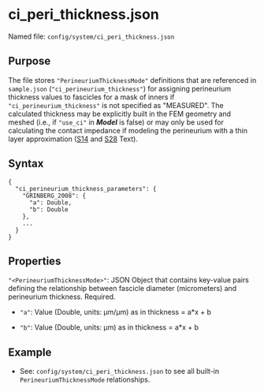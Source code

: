
# ci\_peri\_thickness.json

Named file: `config/system/ci_peri_thickness.json`

## Purpose
The file stores `"PerineuriumThicknessMode"` definitions that
are referenced in `sample.json` (`"ci_perineurium_thickness"`) for
assigning perineurium thickness values to fascicles for a mask of
inners if `"ci_perineurium_thickness"` is not specified as "MEASURED".
The calculated thickness may be explicitly built in the FEM geometry
and meshed (i.e., if `"use_ci"` in ***Model*** is false) or may only
be used for calculating the contact impedance if modeling the
perineurium with a thin layer approximation ([S14](S14-Creating-sample-specific-nerve-morphologies-in-COMSOL) and [S28](S28-Definition-of-perineurium) Text).

## Syntax
```
{
  "ci_perineurium_thickness_parameters": {
    "GRINBERG_2008": {
      "a": Double,
      "b": Double
    },
    ...
  }
}
```
## Properties

`"<PerineuriumThicknessMode>"`: JSON Object that contains key-value
pairs defining the relationship between fascicle diameter (micrometers)
and perineurium thickness. Required.

  - `"a"`: Value (Double, units: µm/µm) as in thickness = a\*x + b

  - `"b"`: Value (Double, units: µm) as in thickness = a\*x + b

<!-- end list -->

## Example

<!-- end list -->

  - See: `config/system/ci_peri_thickness.json` to see all built-in
    `PerineuriumThicknessMode` relationships.
